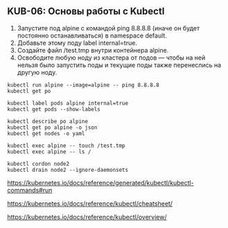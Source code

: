 ##  KUB-06: Основы работы с Kubectl

1. Запустите под alpine с командой ping 8.8.8.8 (иначе он будет постоянно останавливаться) в namespace default.
2. Добавьте этому поду label internal=true.
3. Создайте файл /test.tmp внутри контейнера alpine.
4. Освободите любую ноду из кластера от подов — чтобы на ней нельзя было запустить поды и текущие поды также перенеслись на другую ноду.


```
kubectl run alpine --image=alpine -- ping 8.8.8.8
kubectl get po

kubectl label pods alpine internal=true
kubectl get pods --show-labels

kubectl describe po alpine
kubectl get po alpine -o json
kubectl get nodes -o yaml

kubectl exec alpine -- touch /test.tmp
kubectl exec alpine -- ls /

kubectl cordon node2
kubectl drain node2 --ignore-daemonsets

```


https://kubernetes.io/docs/reference/generated/kubectl/kubectl-commands#run

https://kubernetes.io/docs/reference/kubectl/cheatsheet/

https://kubernetes.io/docs/reference/kubectl/overview/


